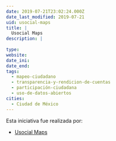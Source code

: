 ```yaml
---
date: 2019-07-21T23:02:24.000Z
date_last_modified: 2019-07-21
uid: usocial-maps
title: |
  Usocial Maps
description: |
  
type: 
website: 
date_ini: 
date_end: 
tags:
  - mapeo-ciudadano
  - transparencia-y-rendicion-de-cuentas
  - participación-ciudadana
  - uso-de-datos-abiertos
cities: 
  - Ciudad de México
---
```


Esta iniciativa fue realizada por:

- [Usocial Maps](/organizaciones/usocial-maps)
